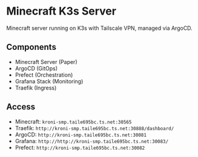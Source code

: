 # Minecraft K3s Server

Minecraft server running on K3s with Tailscale VPN, managed via ArgoCD.

## Components
- Minecraft Server (Paper)
- ArgoCD (GitOps)
- Prefect (Orchestration)
- Grafana Stack (Monitoring)
- Traefik (Ingress)

## Access
- Minecraft: `kroni-smp.taile695bc.ts.net:30565`
- Traefik: `http://kroni-smp.taile695bc.ts.net:30888/dashboard/`
- ArgoCD: `http://kroni-smp.taile695bc.ts.net:30081`
- Grafana: `http://http://kroni-smp.taile695bc.ts.net:30083/`
- Prefect: `http://kroni-smp.taile695bc.ts.net:30082`